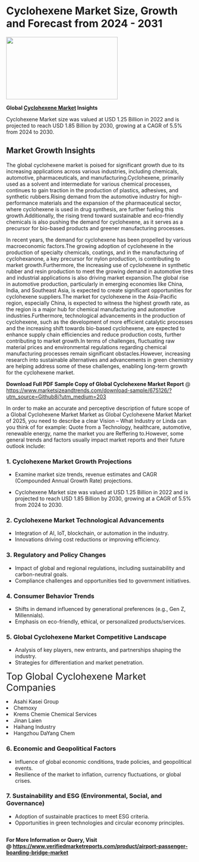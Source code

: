 <H1>Cyclohexene Market Size, Growth and Forecast from 2024 - 2031</H1><img class="aligncenter size-medium wp-image-584254" src="https://thirdeyenews.in/wp-content/uploads/2024/09/Global-Market-Research-300x168.jpeg" alt="" width="300" height="168" /><p><strong>Global&nbsp;<a href="https://www.marketsizeandtrends.com/download-sample/675126/?utm_source=Github8j?utm_medium=203">Cyclohexene Market</a> Insights</strong></p><p>Cyclohexene Market size was valued at USD 1.25 Billion in 2022 and is projected to reach USD 1.85 Billion by 2030, growing at a CAGR of 5.5% from 2024 to 2030.</p><p><h2>Market Growth Insights</h2> The global cyclohexene market is poised for significant growth due to its increasing applications across various industries, including chemicals, automotive, pharmaceuticals, and manufacturing.Cyclohexene, primarily used as a solvent and intermediate for various chemical processes, continues to gain traction in the production of plastics, adhesives, and synthetic rubbers.Rising demand from the automotive industry for high-performance materials and the expansion of the pharmaceutical sector, where cyclohexene is used in drug synthesis, are further fueling this growth.Additionally, the rising trend toward sustainable and eco-friendly chemicals is also pushing the demand for cyclohexene, as it serves as a precursor for bio-based products and greener manufacturing processes. <p>In recent years, the demand for cyclohexene has been propelled by various macroeconomic factors.The growing adoption of cyclohexene in the production of specialty chemicals, coatings, and in the manufacturing of cyclohexanone, a key precursor for nylon production, is contributing to market growth.Furthermore, the increasing use of cyclohexene in synthetic rubber and resin production to meet the growing demand in automotive tires and industrial applications is also driving market expansion.The global rise in automotive production, particularly in emerging economies like China, India, and Southeast Asia, is expected to create significant opportunities for cyclohexene suppliers.The market for cyclohexene in the Asia-Pacific region, especially China, is expected to witness the highest growth rate, as the region is a major hub for chemical manufacturing and automotive industries.Furthermore, technological advancements in the production of cyclohexene, such as the development of more efficient catalytic processes and the increasing shift towards bio-based cyclohexene, are expected to enhance supply chain efficiencies and reduce production costs, further contributing to market growth.In terms of challenges, fluctuating raw material prices and environmental regulations regarding chemical manufacturing processes remain significant obstacles.However, increasing research into sustainable alternatives and advancements in green chemistry are helping address some of these challenges, enabling long-term growth for the cyclohexene market.</p> </p><p><span class=""><strong>Download Full PDF Sample Copy of Global Cyclohexene Market Report</strong> @ <a href="https://www.marketsizeandtrends.com/download-sample/675126/?utm_source=Github8j?utm_medium=203" target="_blank">https://www.marketsizeandtrends.com/download-sample/675126/?utm_source=Github8j?utm_medium=203</a></span></p><p>In order to make an accurate and perceptive description of future scope of a Global&nbsp;Cyclohexene Market Market as Global&nbsp;Cyclohexene Market Market of 2025, you need to describe a clear Vision &ndash; What Industry or Linda can you think of for example: Quote from a Technology, healthcare, automotive, renewable energy, name the market you are Reffering to.However, some general trends and factors usually impact market reports and their future outlook include:</p><h3>1.&nbsp;<strong>Cyclohexene Market Growth Projections</strong></h3><ul><li>Examine market size trends, revenue estimates and CAGR (Compounded Annual Growth Rate) projections.</li><li><p>Cyclohexene Market size was valued at USD 1.25 Billion in 2022 and is projected to reach USD 1.85 Billion by 2030, growing at a CAGR of 5.5% from 2024 to 2030.</p></li></ul><h3>2.&nbsp;<strong>Cyclohexene Market Technological Advancements</strong></h3><ul><li>Integration of AI, IoT, blockchain, or automation in the industry.</li><li>Innovations driving cost reductions or improving efficiency.</li></ul><h3>3.&nbsp;<strong>Regulatory and Policy Changes</strong></h3><ul><li>Impact of global and regional regulations, including sustainability and carbon-neutral goals.</li><li>Compliance challenges and opportunities tied to government initiatives.</li></ul><h3>4.&nbsp;<strong>Consumer Behavior Trends</strong></h3><ul><li>Shifts in demand influenced by generational preferences (e.g., Gen Z, Millennials).</li><li>Emphasis on eco-friendly, ethical, or personalized products/services.</li></ul><h3>5.&nbsp;<strong>Global Cyclohexene Market Competitive Landscape</strong></h3><ul><li>Analysis of key players, new entrants, and partnerships shaping the industry.</li><li>Strategies for differentiation and market penetration.</li></ul><p data-pm-slice="1 1 []"><span style="color: inherit; font-family: inherit; font-size: 25px;">Top Global Cyclohexene Market Companies</span></p><div class="" data-test-id=""><p><li>Asahi Kasei Group</li><li> Chemoxy</li><li> Krems Chemie Chemical Services</li><li> Jinan Laien</li><li> Haihang Industry</li><li> Hangzhou DaYang Chem</li></p></div><h3>6.&nbsp;<strong>Economic and Geopolitical Factors</strong></h3><ul><li>Influence of global economic conditions, trade policies, and geopolitical events.</li><li>Resilience of the market to inflation, currency fluctuations, or global crises.</li></ul><h3>7.&nbsp;<strong>Sustainability and ESG (Environmental, Social, and Governance)</strong></h3><ul><li>Adoption of sustainable practices to meet ESG criteria.</li><li>Opportunities in green technologies and circular economy principles.</li></ul><h2><strong style="font-size: 14px;">For More Information or Query, Visit @&nbsp;</strong><a style="background-color: #ffffff; font-size: 14px;" href="https://www.marketsizeandtrends.com/report/cyclohexene-market/" target="_blank">https://www.verifiedmarketreports.com/product/airport-passenger-boarding-bridge-market</a></h2>